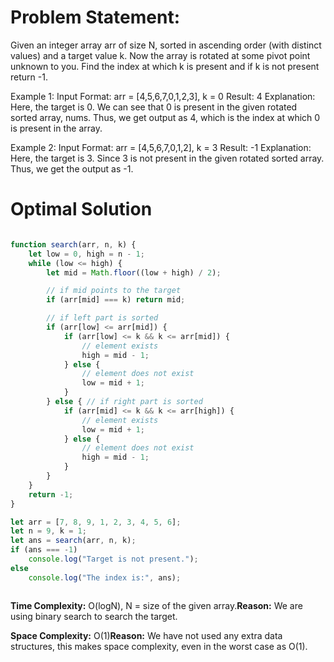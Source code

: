 # ****Problem Statement:**** 

Given an integer array arr of size N, sorted in ascending order (with distinct values) and a target value k. Now the array is rotated at some pivot point unknown to you. Find the index at which k is present and if k is not present return -1.

Example 1:
Input Format: arr = [4,5,6,7,0,1,2,3], k = 0
Result: 4
Explanation: Here, the target is 0. We can see that 0 is present in the given rotated sorted array, nums. Thus, we get output as 4, which is the index at which 0 is present in the array.

Example 2:
Input Format: arr = [4,5,6,7,0,1,2], k = 3
Result: -1
Explanation: Here, the target is 3. Since 3 is not present in the given rotated sorted array. Thus, we get the output as -1.

# Optimal Solution

```Javascript

function search(arr, n, k) {
    let low = 0, high = n - 1;
    while (low <= high) {
        let mid = Math.floor((low + high) / 2);

        // if mid points to the target
        if (arr[mid] === k) return mid;

        // if left part is sorted
        if (arr[low] <= arr[mid]) {
            if (arr[low] <= k && k <= arr[mid]) {
                // element exists
                high = mid - 1;
            } else {
                // element does not exist
                low = mid + 1;
            }
        } else { // if right part is sorted
            if (arr[mid] <= k && k <= arr[high]) {
                // element exists
                low = mid + 1;
            } else {
                // element does not exist
                high = mid - 1;
            }
        }
    }
    return -1;
}

let arr = [7, 8, 9, 1, 2, 3, 4, 5, 6];
let n = 9, k = 1;
let ans = search(arr, n, k);
if (ans === -1)
    console.log("Target is not present.");
else
    console.log("The index is:", ans);



```


**Time Complexity:** O(logN), N = size of the given array.**Reason:** We are using binary search to search the target.

**Space Complexity:** O(1)**Reason:** We have not used any extra data structures, this makes space complexity, even in the worst case as O(1).
